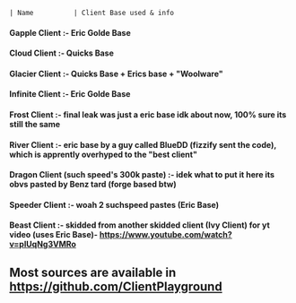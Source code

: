 
    | Name          | Client Base used & info

#### Gapple Client :- Eric Golde Base
#### Cloud Client :- Quicks Base
#### Glacier Client :- Quicks Base + Erics base + "Woolware"
#### Infinite Client :- Eric Golde Base
#### Frost Client :- final leak was just a eric base idk about now, 100% sure its still the same
#### River Client :- eric base by a guy called BlueDD (fizzify sent the code), which is apprently overhyped to the "best client"
#### Dragon Client (such speed's 300k paste) :- idek what to put it here its obvs pasted by Benz tard (forge based btw)
#### Speeder Client :- woah 2 suchspeed pastes (Eric Base)
#### Beast Client :- skidded from another skidded client (Ivy Client) for yt video (uses Eric Base)- https://www.youtube.com/watch?v=pIUqNg3VMRo
## Most sources are available in https://github.com/ClientPlayground
